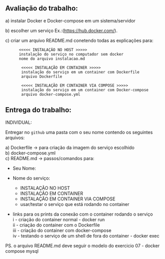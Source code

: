 ## Avaliação do trabalho: 

a) instalar Docker e Docker-compose em um sistema/servidor

b) escolher um serviço Ex.:(https://hub.docker.com/).

c) criar um arquivo README.md conetendo todas as explicações para:

 

          <<<<< INSTALAÇÃO NO HOST >>>>>
          instalação do serviço no computador sem docker  
          nome do arquivo instalacao.md  

           <<<<< INSTALAÇÃO EM CONTAINER >>>>>
           instalação do serviço em um container com Dockerfile           
           arquivo Dockerfile

           <<<<< INSTALAÇÃO EM CONTAINER VIA COMPOSE >>>>>
           instalação do serviço em um container com Docker-compose           
           arquivo docker-compose.yml


## Entrega do trabalho:

INDIVIDUAL:   

Entregar no `github` uma pasta com o seu nome contendo os seguintes arquivos:  

a) Dockerfile -> para criação da imagem do serviço escolhido  
b) docker-compose.yml  
c) README.md -> passos/comandos para:  

- Seu Nome:  
- Nome do serviço:  

	- INSTALAÇÃO NO HOST   
	- INSTALAÇÃO EM CONTAINER  
	- INSTALAÇÃO EM CONTAINER VIA COMPOSE  
	- usar/testar o serviço que está rodando no container   

- links para os prints da conexão com o container rodando o serviço  
	i - criação do container normal - docker run  
	ii - criação do container com o Dockerfile  
	iii - criação do container com docker-compose  
	iv - testando o serviço de um shell de fora do container - docker exec  


PS. o arquivo README.md deve seguir o modelo do exercicio 07 - docker compose mysql  
